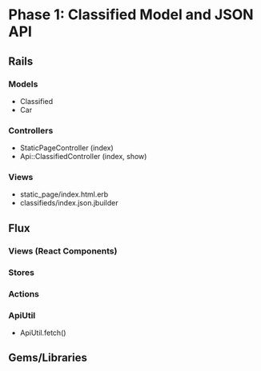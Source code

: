 # Phase 1: Classified Model and JSON API

## Rails
### Models
* Classified
* Car

### Controllers
* StaticPageController (index)
* Api::ClassifiedController (index, show)


### Views
* static_page/index.html.erb
* classifieds/index.json.jbuilder

## Flux

### Views (React Components)

### Stores

### Actions

### ApiUtil
* ApiUtil.fetch()

## Gems/Libraries

